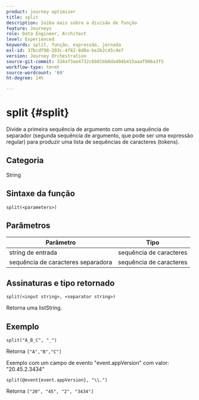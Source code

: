 ```yaml
---
product: journey optimizer
title: split
description: Saiba mais sobre a divisão de função
feature: Journeys
role: Data Engineer, Architect
level: Experienced
keywords: split, função, expressão, jornada
exl-id: 37bcdf98-203c-4f82-8d8a-be2b2c45c4e7
version: Journey Orchestration
source-git-commit: 334af3ae4732c6b01bb0da404b415aaaf906a3f5
workflow-type: tm+mt
source-wordcount: '69'
ht-degree: 14%

---
```


# split {#split}

Divide a primeira sequência de argumento com uma sequência de separador (segunda sequência de argumento, que pode ser uma expressão regular) para produzir uma lista de sequências de caracteres (tokens).

## Categoria

String

## Sintaxe da função

`split(<parameters>)`

## Parâmetros

| Parâmetro | Tipo |
|-----------|------------------|
| string de entrada | sequência de caracteres |
| sequência de caracteres separadora | sequência de caracteres |

## Assinaturas e tipo retornado

`split(<input string>, <separator string>)`

Retorna uma listString.

## Exemplo

`split("A_B_C", "_")`

Retorna `["A","B","C"]`

Exemplo com um campo de evento &quot;event.appVersion&quot; com valor: &quot;20.45.2.3434&quot;

`split(@event{event.appVersion}, "\\.")`

Retorna `["20", "45", "2", "3434"]`
